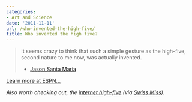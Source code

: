 ```yaml
---
categories:
- Art and Science
date: '2011-11-11'
url: /who-invented-the-high-five/
title: Who invented the high five?
---
```


<blockquote>It seems crazy to think that such a simple gesture as the high-five, second nature to me now, was actually invented.

- <a href="http://jasonsantamaria.com/articles/who-invented-the-high-five">Jason Santa Maria</a></blockquote>

<a href="http://espn.go.com/espn/story/_/id/6813042/who-invented-high-five">Learn more at ESPN...</a>

<em>Also worth checking out, the <a href="http://www.ihighfive.com/">internet high-five</a> (via <a href="http://www.swiss-miss.com/2011/09/internet-high-five.html">Swiss Miss</a>).</em>